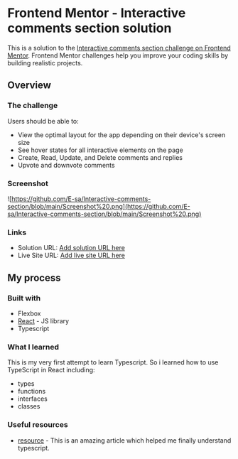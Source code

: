 # Frontend Mentor - Interactive comments section solution

This is a solution to the [Interactive comments section challenge on Frontend Mentor](https://www.frontendmentor.io/challenges/interactive-comments-section-iG1RugEG9). Frontend Mentor challenges help you improve your coding skills by building realistic projects. 


## Overview

### The challenge

Users should be able to:

- View the optimal layout for the app depending on their device's screen size
- See hover states for all interactive elements on the page
- Create, Read, Update, and Delete comments and replies
- Upvote and downvote comments


### Screenshot

![https://github.com/E-sa/Interactive-comments-section/blob/main/Screenshot%20.png](https://github.com/E-sa/Interactive-comments-section/blob/main/Screenshot%20.png)

  

### Links

- Solution URL: [Add solution URL here](https://your-solution-url.com)
- Live Site URL: [Add live site URL here](https://your-live-site-url.com)

## My process

### Built with

- Flexbox
- [React](https://reactjs.org/) - JS library
- Typescript



### What I learned

This is my very first attempt to learn Typescript.
So i learned how to use TypeScript in React including:

- types
- functions 
- interfaces
- classes
  


### Useful resources

- [resource](https://www.thisdot.co/blog/getting-started-with-react-and-typescript/) - This is an amazing article which helped me finally understand typescript.


